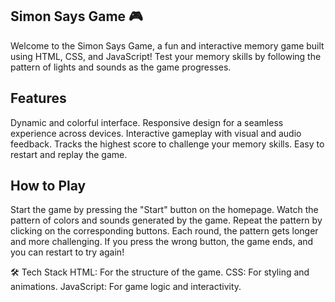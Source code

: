 ## Simon Says Game 🎮
Welcome to the Simon Says Game, a fun and interactive memory game built using HTML, CSS, and JavaScript! 
Test your memory skills by following the pattern of lights and sounds as the game progresses.

## Features
Dynamic and colorful interface.
Responsive design for a seamless experience across devices.
Interactive gameplay with visual and audio feedback.
Tracks the highest score to challenge your memory skills.
Easy to restart and replay the game.

## How to Play
Start the game by pressing the "Start" button on the homepage.
Watch the pattern of colors and sounds generated by the game.
Repeat the pattern by clicking on the corresponding buttons.
Each round, the pattern gets longer and more challenging.
If you press the wrong button, the game ends, and you can restart to try again!

🛠️ Tech Stack
HTML: For the structure of the game.
CSS: For styling and animations.
JavaScript: For game logic and interactivity.
